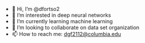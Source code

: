 - 👋 Hi, I’m @dfortso2
- 👀 I’m interested in deep neural networks
- 🌱 I’m currently learning machine learning
- 💞️ I’m looking to collaborate on data set organization 
- 📫 How to reach me: dgf2112@columbia.edu

<!---
dfortso2/dfortso2 is a ✨ special ✨ repository because its `README.md` (this file) appears on your GitHub profile.
You can click the Preview link to take a look at your changes.
--->
